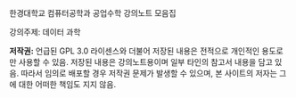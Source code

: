 한경대학교 컴퓨터공학과 공업수학 강의노트 모음집

강의주제: 데이터 과학

**저작권:** 언급된 GPL 3.0 라이센스와 더불어 저장된 내용은 전적으로 개인적인 용도로만 사용할 수 있음. 저장된 내용은 강의노트용이며 일부 타인의 참고서 내용을 담고 있음. 따라서 임의로 배포할 경우 저작권 문제가 발생할 수 있으며, 본 사이트의 저자는 그에 대한 어떠한 책임도 지지 않음.
